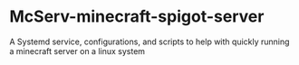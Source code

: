 # McServ-minecraft-spigot-server
A Systemd service, configurations, and scripts to help with quickly running a minecraft server on a linux system
